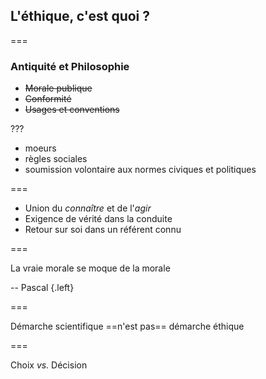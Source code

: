 <!--{section^1:data-breadcrumb="Qu'est-ce que l'éthique ?"}-->

<!--{.interleaf data-background-image="/img/unsplash/101728.jpg"}-->
<!-- Photo by Elizaveta Korabelnikova on Unsplash  -->

## L'éthique, c'est quoi ?

===

### Antiquité et Philosophie

- ~~Morale publique~~
- ~~Conformité~~
- ~~Usages et conventions~~

???

- moeurs
- règles sociales
- soumission volontaire aux normes civiques et politiques

===

- Union du _connaître_ et de l'_agir_
- Exigence de vérité dans la conduite
- Retour sur soi dans un référent connu

===

La vraie morale se moque de la morale
<!--{p:.punchline}-->

-- Pascal {.left}

===

Démarche scientifique ==n'est pas== démarche éthique
<!--{p:.punchline}-->

===

Choix _vs._ Décision
<!--{p:.punchline}-->
